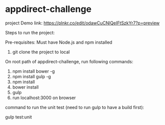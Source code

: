 # appdirect-challenge

project Demo link: https://plnkr.co/edit/odawCuCNlQeIFtSzkYr7?p=preview

Steps to run the project:

Pre-requisites: Must have Node.js and npm installed

1. git clone the project to local

On root path of appdirect-challenge, run following commands:

1. npm install bower -g
2. npm install gulp -g
3. npm install
4. bower install
5. gulp
6. run localhost:3000 on browser

command to run the unit test (need to run gulp to have a build first):

gulp test:unit
